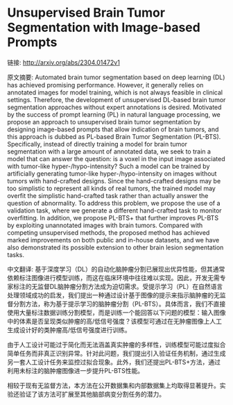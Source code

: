 # Unsupervised Brain Tumor Segmentation with Image-based Prompts

链接: http://arxiv.org/abs/2304.01472v1

原文摘要:
Automated brain tumor segmentation based on deep learning (DL) has achieved
promising performance. However, it generally relies on annotated images for
model training, which is not always feasible in clinical settings. Therefore,
the development of unsupervised DL-based brain tumor segmentation approaches
without expert annotations is desired. Motivated by the success of prompt
learning (PL) in natural language processing, we propose an approach to
unsupervised brain tumor segmentation by designing image-based prompts that
allow indication of brain tumors, and this approach is dubbed as PL-based Brain
Tumor Segmentation (PL-BTS). Specifically, instead of directly training a model
for brain tumor segmentation with a large amount of annotated data, we seek to
train a model that can answer the question: is a voxel in the input image
associated with tumor-like hyper-/hypo-intensity? Such a model can be trained
by artificially generating tumor-like hyper-/hypo-intensity on images without
tumors with hand-crafted designs. Since the hand-crafted designs may be too
simplistic to represent all kinds of real tumors, the trained model may overfit
the simplistic hand-crafted task rather than actually answer the question of
abnormality. To address this problem, we propose the use of a validation task,
where we generate a different hand-crafted task to monitor overfitting. In
addition, we propose PL-BTS+ that further improves PL-BTS by exploiting
unannotated images with brain tumors. Compared with competing unsupervised
methods, the proposed method has achieved marked improvements on both public
and in-house datasets, and we have also demonstrated its possible extension to
other brain lesion segmentation tasks.

中文翻译:
基于深度学习（DL）的自动化脑肿瘤分割已展现出优异性能，但其通常依赖标注图像进行模型训练，而这在临床环境中往往难以实现。因此，开发无需专家标注的无监督DL脑肿瘤分割方法成为迫切需求。受提示学习（PL）在自然语言处理领域成功的启发，我们提出一种通过设计基于图像的提示来指示脑肿瘤的无监督分割方法，称为基于提示学习的脑肿瘤分割（PL-BTS）。具体而言，我们不直接使用大量标注数据训练分割模型，而是训练一个能回答以下问题的模型：输入图像中的体素是否呈现类似肿瘤的高/低信号强度？该模型可通过在无肿瘤图像上人工生成设计好的类肿瘤高/低信号强度进行训练。

由于人工设计可能过于简化而无法涵盖真实肿瘤的多样性，训练模型可能过度拟合简单任务而非真正识别异常。针对此问题，我们提出引入验证任务机制，通过生成另一套人工设计任务来监控过拟合现象。此外，我们还提出PL-BTS+方法，通过利用未标注的脑肿瘤图像进一步提升PL-BTS性能。

相较于现有无监督方法，本方法在公开数据集和内部数据集上均取得显著提升。实验还验证了该方法可扩展至其他脑部病变分割任务的潜力。
